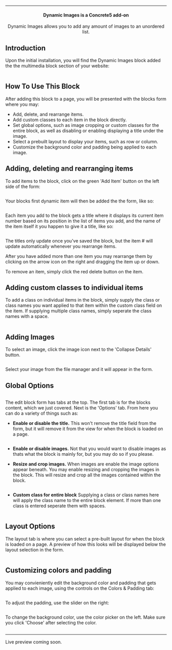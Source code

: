 <p align="center">
    <img alt="" src="documentation/images/logo.jpg"/>
</p>
<hr>
<h4 align="center">
    Dynamic Images is a Concrete5 add-on
</h4>
<p align="center">
    Dynamic Images allows you to add any amount of images to an unordered list.
</p>
<article class="markdown-body">
    <h1>Introduction</h1>
    <p> Upon the initial installation, you will find the Dynamic Images block added the the multimedia block section of your website: </p>
    <img alt="" src="documentation/images/multimedia.jpg"/>
    <h1>How To Use This Block</h1>
    <p>After adding this block to a page, you will be presented with the blocks form where you may:</p>
    <ul>
        <li>
            Add, delete, and rearrange items.
        </li>
        <li>
            Add custom classes to each item in the block directly.
        </li>
        <li>
            Set global options, such as image cropping or custom classes for the entire block, as well as disabling or enabling displaying a title under the image.
        </li>
        <li>
            Select a prebuilt layout to display your items, such as row or column.
        </li>
        <li>
            Customize the background color and padding being applied to each image.
        </li>
    </ul>
    <h2>Adding, deleting and rearranging items</h2>
    <p>
        To add items to the block, click on the green 'Add Item' button on the left side of the form:
    </p>
    <img alt="" src="documentation/images/image1.jpg"/>
    <p>Your blocks first dynamic item will then be added the the form, like so: </p>
    <img alt="" src="documentation/images/image2.jpg"/>
    <p>Each item you add to the block gets a title where it displays its current item number based on its position in the list of items you add, and the name of the item itself it you happen to give it a title, like so:</p>
    <img alt="" src="documentation/images/image3.jpg"/>
    <p>The titles only update once you've saved the block, but the item # will update automatically whenever you rearrange items.</p>
    <p>After you have added more than one item you may rearrange them by clicking on the arrow icon on the right and dragging the item up or down.</p>
    <p>To remove an item, simply click the red delete button on the item.</p>
    <h2>Adding custom classes to individual items</h2>
    <p>To add a class on individual items in the block, simply supply the class or class names you want applied to that item within the custom class field on the item. If supplying multiple class names, simply seperate the class names with a space.</p>
    <img alt="" src="documentation/images/image4.jpg"/>
    <h2>Adding Images</h2>
    <p> To select an image, click the image icon next to the 'Collapse Details' button.</p>
    <img alt="" src="documentation/images/image.jpg"/>
    <p> Select your image from the file manager and it will appear in the form.</p>
    <h2>Global Options</h2>
    <img alt="" src="documentation/images/image5.jpg"/>
    <p>The edit block form has tabs at the top.  The first tab is for the blocks content, which we just covered.  Next is the 'Options' tab.  From here you can do a variety of things such as:</p>
    <ul>
        <li><p><b>Enable or disable the title.</b>  This won't remove the title field from the form, but it will remove it from the view for when the block is loaded on a page.</p>
            <img alt="" src="documentation/images/image6.jpg"/>
        </li>
        <li><p><b>Enable or disable images.</b>  Not that you would want to disable images as thats what the block is mainly for, but you may do so if you please.</p>
        </li>
        <li><p><b>Resize and crop images.</b>  When images are enable the image options appear beneath.  You may enable resizing and cropping the images in the block.  This will resize and crop all the images contained within the block.</p>
            <img alt="" src="documentation/images/image7.jpg"/>
        </li>
        <li><p><b>Custom class for entire block</b> Supplying a class or class names here will apply the class name to the entire block element.  If more than one class is entered seperate them with spaces.</p>
            <img alt="" src="documentation/images/image8.jpg"/>
        </li>
    </ul>
    <h2>Layout Options</h2>
    <p>The layout tab is where you can select a pre-built layout for when the block is loaded on a page.  A preview of how this looks will be displayed below the layout selection in the form.</p>
    <img alt="" src="documentation/images/image9.jpg"/>
    </p>
    <h2>Customizing colors and padding</h2>
    <p>You may convieniently edit the background color and padding that gets applied to each image, using the controls on the Colors & Padding tab:</p>
    <img alt="" src="documentation/images/image10.jpg"/>
    <p>To adjust the padding, use the slider on the right:</p>
    <img alt="" src="documentation/images/image11.jpg"/>
    <p>To change the background color, use the color picker on the left.  Make sure you click 'Choose' after selecting the color.</p>
    <img alt="" src="documentation/images/image12.jpg"/>
    <hr/>
    <p>Live preview coming soon.</p>
</article>
